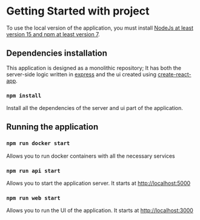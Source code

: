 # Getting Started with project

To use the local version of the application, you must install [NodeJs at least version 15 and npm at least version 7](https://nodejs.org/en).

## Dependencies installation

This application is designed as a monolithic repository; It has both the server-side logic written in [express](https://expressjs.com/) and the ui created using [create-react-app](https://github.com/facebook/create-react-app).

### `npm install`

Install all the dependencies of the server and ui part of the application.

## Running the application

### `npm run docker start`

Allows you to run docker containers with all the necessary services

### `npm run api start`

Allows you to start the application server. It starts at <http://localhost:5000>

### `npm run web start`

Allows you to run the UI of the application. It starts at <http://localhost:3000>

